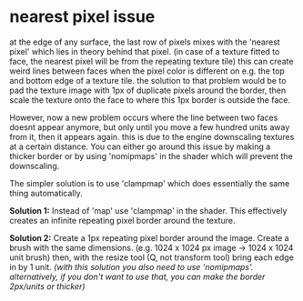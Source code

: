 # nearest pixel issue

at the edge of any surface, the last row of pixels mixes with the 'nearest pixel' which lies in theory behind that pixel. (in case of a texture fitted to face, the nearest pixel will be from the repeating texture tile) this can create weird lines between faces when the pixel color is different on e.g. the top and bottom edge of a texture tile. the solution to that problem would be to pad the texture image with 1px of duplicate pixels around the border, then scale the texture onto the face to where this 1px border is outside the face.

However, now a new problem occurs where the line between two faces doesnt appear anymore, but only until you move a few hundred units away from it, then it appears again.
this is due to the engine downscaling textures at a certain distance.
You can either go around this issue by making a thicker border or by using 'nomipmaps' in the shader which will prevent the downscaling.

The simpler solution is to use 'clampmap' which does essentially the same thing automatically.

**Solution 1:**
Instead of 'map' use 'clampmap' in the shader. This effectively creates an infinite repeating pixel border around the texture.

**Solution 2:**
Create a 1px repeating pixel border around the image. Create a brush with the same dimensions. (e.g. 1024 x 1024 px image -> 1024 x 1024 unit brush) then, with the resize tool (Q, not transform tool) bring each edge in by 1 unit.
*(with this solution you also need to use 'nomipmaps'. alternatively, if you don't want to use that, you can make the border 2px/units or thicker)*

